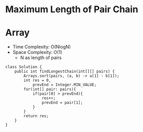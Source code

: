 # Maximum Length of Pair Chain
# Array
* Time Complexity: O(NlogN)
* Space Complexity: O(1)
    * N as length of pairs
```
class Solution {
    public int findLongestChain(int[][] pairs) {
        Arrays.sort(pairs, (a, b) -> a[1] - b[1]);
        int res = 0,
            prevEnd = Integer.MIN_VALUE;
        for(int[] pair: pairs){
            if(pair[0] > prevEnd){
                res++;
                prevEnd = pair[1];
            }
        }
        return res;
    }
}
```